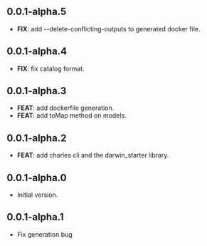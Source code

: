## 0.0.1-alpha.5

 - **FIX**: add --delete-conflicting-outputs to generated docker file.

## 0.0.1-alpha.4

 - **FIX**: fix catalog format.

## 0.0.1-alpha.3

 - **FEAT**: add dockerfile generation.
 - **FEAT**: add toMap method on models.

## 0.0.1-alpha.2

 - **FEAT**: add charles cli and the darwin_starter library.

## 0.0.1-alpha.0

- Initial version.

## 0.0.1-alpha.1

- Fix generation bug